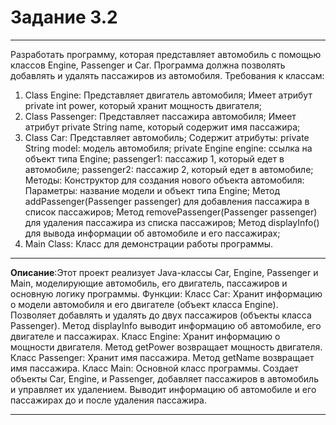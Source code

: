 # Задание 3.2
***
Разработать программу, которая представляет автомобиль с помощью классов Engine, Passenger и Car.
Программа должна позволять добавлять и удалять пассажиров из автомобиля. Требования к классам:

1. Class Engine:
    Представляет двигатель автомобиля;
    Имеет атрибут private int power, который хранит мощность двигателя;
2. Class Passenger:
    Представляет пассажира автомобиля;
    Имеет атрибут private String name, который содержит имя пассажира;
3. Class Car:
    Представляет автомобиль;
    Содержит атрибуты:
        private String model: модель автомобиля;
        private Engine engine: ссылка на объект типа Engine;
        passenger1: пассажир 1, который едет в автомобиле;
        passenger2: пассажир 2, который едет в автомобиле;
    Методы:
        Конструктор для создания нового объекта автомобиля:
            Параметры: название модели и объект типа Engine;
        Метод addPassenger(Passenger passenger) для добавления пассажира в список пассажиров;
        Метод removePassenger(Passenger passenger) для удаления пассажира из списка пассажиров;
        Метод displayInfo() для вывода информации об автомобиле и его пассажирах;
4. Main Class:
    Класс для демонстрации работы программы.

***
**Описание**:Этот проект реализует Java-классы Car, Engine, Passenger и Main, моделирующие автомобиль, его двигатель, пассажиров и основную логику программы.
Функции:
    Класс Car:
        Хранит информацию о модели автомобиля и его двигателе (объект класса Engine).
        Позволяет добавлять и удалять до двух пассажиров (объекты класса Passenger).
        Метод displayInfo выводит информацию об автомобиле, его двигателе и пассажирах.
    Класс Engine:
        Хранит информацию о мощности двигателя.
        Метод getPower возвращает мощность двигателя.
    Класс Passenger:
        Хранит имя пассажира.
        Метод getName возвращает имя пассажира.
    Класс Main:
        Основной класс программы.
        Создает объекты Car, Engine, и Passenger, добавляет пассажиров в автомобиль и управляет их удалением.
        Выводит информацию об автомобиле и его пассажирах до и после удаления пассажира.
***